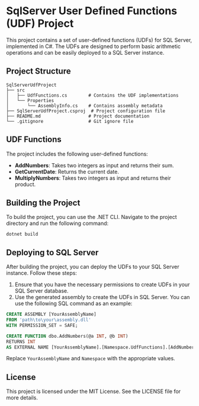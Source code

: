 # SqlServer User Defined Functions (UDF) Project

This project contains a set of user-defined functions (UDFs) for SQL Server, implemented in C#. The UDFs are designed to perform basic arithmetic operations and can be easily deployed to a SQL Server instance.

## Project Structure

```
SqlServerUdfProject
├── src
│   ├── UdfFunctions.cs        # Contains the UDF implementations
│   └── Properties
│       └── AssemblyInfo.cs    # Contains assembly metadata
├── SqlServerUdfProject.csproj  # Project configuration file
├── README.md                  # Project documentation
└── .gitignore                 # Git ignore file
```

## UDF Functions

The project includes the following user-defined functions:

- **AddNumbers**: Takes two integers as input and returns their sum.
- **GetCurrentDate**: Returns the current date.
- **MultiplyNumbers**: Takes two integers as input and returns their product.

## Building the Project

To build the project, you can use the .NET CLI. Navigate to the project directory and run the following command:

```
dotnet build
```

## Deploying to SQL Server

After building the project, you can deploy the UDFs to your SQL Server instance. Follow these steps:

1. Ensure that you have the necessary permissions to create UDFs in your SQL Server database.
2. Use the generated assembly to create the UDFs in SQL Server. You can use the following SQL command as an example:

```sql
CREATE ASSEMBLY [YourAssemblyName]
FROM 'path\to\your\assembly.dll'
WITH PERMISSION_SET = SAFE;

CREATE FUNCTION dbo.AddNumbers(@a INT, @b INT)
RETURNS INT
AS EXTERNAL NAME [YourAssemblyName].[Namespace.UdfFunctions].[AddNumbers];
```

Replace `YourAssemblyName` and `Namespace` with the appropriate values.

## License

This project is licensed under the MIT License. See the LICENSE file for more details.